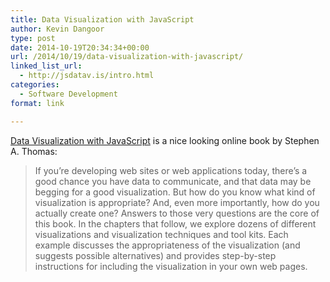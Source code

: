 ```yaml
---
title: Data Visualization with JavaScript
author: Kevin Dangoor
type: post
date: 2014-10-19T20:34:34+00:00
url: /2014/10/19/data-visualization-with-javascript/
linked_list_url:
  - http://jsdatav.is/intro.html
categories:
  - Software Development
format: link

---
```

[Data Visualization with JavaScript][1] is a nice looking online book by Stephen A. Thomas:

> If you’re developing web sites or web applications today, there’s a good chance you have data to communicate, and that data may be begging for a good visualization. But how do you know what kind of visualization is appropriate? And, even more importantly, how do you actually create one? Answers to those very questions are the core of this book. In the chapters that follow, we explore dozens of different visualizations and visualization techniques and tool kits. Each example discusses the appropriateness of the visualization (and suggests possible alternatives) and provides step-by-step instructions for including the visualization in your own web pages.

 [1]: http://jsdatav.is/intro.html